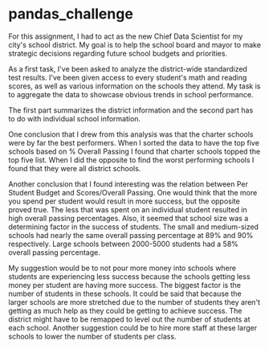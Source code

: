 # pandas_challenge

For this assignment, I had to act as the new Chief Data Scientist for my city's school district. My goal is to help the school board and mayor to make strategic decisions regarding future school budgets and priorities.

As a first task, I've been asked to analyze the district-wide standardized test results. I've been given access to every student's math and reading scores, as well as various information on the schools they attend. My task is to aggregate the data to showcase obvious trends in school performance.

The first part summarizes the district information and the second part has to do with individual school information.

One conclusion that I drew from this analysis was that the charter schools were by far the best performers. When I sorted the data to have the top five schools based on % Overall Passing I found that charter schools topped the top five list. When I did the opposite to find the worst performing schools I found that they were all district schools.

Another conclusion that I found interesting was the relation between Per Student Budget and Scores/Overall Passing. One would think that the more you spend per student would result in more success, but the opposite proved true. The less that was spent on an individual student resulted in high overall passing percentages. Also, it seemed that school size was a determining factor in the success of students. The small and medium-sized schools had nearly the same overall passing percentage at 89% and 90% respectively. Large schools between 2000-5000 students had a 58% overall passing percentage.

My suggestion would be to not pour more money into schools where students are experiencing less success because the schools getting less money per student are having more success. The biggest factor is the number of students in these schools. It could be said that because the larger schools are more stretched due to the number of students they aren't getting as much help as they could be getting to achieve success. The district might have to be remapped to level out the number of students at each school. Another suggestion could be to hire more staff at these larger schools to lower the number of students per class.

